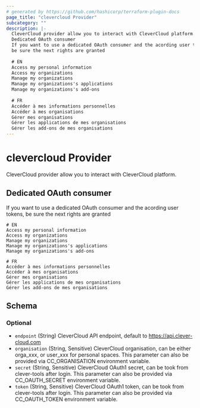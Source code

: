 ```yaml
---
# generated by https://github.com/hashicorp/terraform-plugin-docs
page_title: "clevercloud Provider"
subcategory: ""
description: |-
  CleverCloud provider allow you to interact with CleverCloud platform.
  Dedicated OAuth consumer
  If you want to use a dedicated OAuth consumer and the acording user tokens,
  be sure the next rights are granted
  
  # EN
  Access my personal information
  Access my organizations
  Manage my organizations
  Manage my organizations's applications
  Manage my organizations's add-ons
  
  # FR
  Accéder à mes informations personnelles
  Accéder à mes organisations
  Gérer mes organisations
  Gérer les applications de mes organisations
  Gérer les add-ons de mes organisations
---
```


# clevercloud Provider

CleverCloud provider allow you to interact with CleverCloud platform.

## Dedicated OAuth consumer

If you want to use a dedicated OAuth consumer and the acording user tokens, 
be sure the next rights are granted

```
# EN
Access my personal information
Access my organizations
Manage my organizations
Manage my organizations's applications
Manage my organizations's add-ons

# FR
Accéder à mes informations personnelles
Accéder à mes organisations
Gérer mes organisations
Gérer les applications de mes organisations
Gérer les add-ons de mes organisations
```



<!-- schema generated by tfplugindocs -->
## Schema

### Optional

- `endpoint` (String) CleverCloud API endpoint, default to https://api.clever-cloud.com
- `organisation` (String, Sensitive) CleverCloud organisation, can be either orga_xxx, or user_xxx for personal spaces. This parameter can also be provided via CC_ORGANISATION environment variable.
- `secret` (String, Sensitive) CleverCloud OAuth1 secret, can be took from clever-tools after login. This parameter can also be provided via CC_OAUTH_SECRET environment variable.
- `token` (String, Sensitive) CleverCloud OAuth1 token, can be took from clever-tools after login. This parameter can also be provided via CC_OAUTH_TOKEN environment variable.
